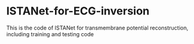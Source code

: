 # ISTANet-for-ECG-inversion
This is the code of ISTANet for transmembrane potential reconstruction, including training and testing code
